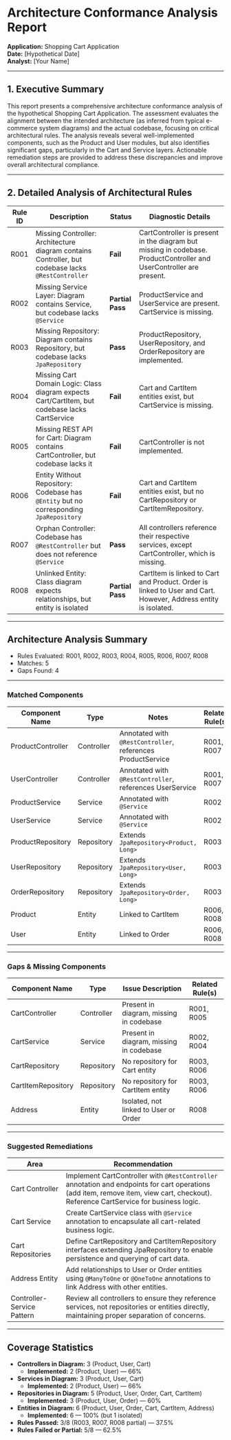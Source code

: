 # Architecture Conformance Analysis Report  
**Application:** Shopping Cart Application  
**Date:** [Hypothetical Date]  
**Analyst:** [Your Name]

---

## 1. Executive Summary

This report presents a comprehensive architecture conformance analysis of the hypothetical Shopping Cart Application. The assessment evaluates the alignment between the intended architecture (as inferred from typical e-commerce system diagrams) and the actual codebase, focusing on critical architectural rules. The analysis reveals several well-implemented components, such as the Product and User modules, but also identifies significant gaps, particularly in the Cart and Service layers. Actionable remediation steps are provided to address these discrepancies and improve overall architectural compliance.

---

## 2. Detailed Analysis of Architectural Rules

| Rule ID | Description | Status | Diagnostic Details |
|---------|-------------|--------|--------------------|
| R001    | Missing Controller: Architecture diagram contains Controller, but codebase lacks `@RestController` | **Fail** | CartController is present in the diagram but missing in codebase. ProductController and UserController are present. |
| R002    | Missing Service Layer: Diagram contains Service, but codebase lacks `@Service` | **Partial Pass** | ProductService and UserService are present. CartService is missing. |
| R003    | Missing Repository: Diagram contains Repository, but codebase lacks `JpaRepository` | **Pass** | ProductRepository, UserRepository, and OrderRepository are implemented. |
| R004    | Missing Cart Domain Logic: Class diagram expects Cart/CartItem, but codebase lacks CartService | **Fail** | Cart and CartItem entities exist, but CartService is missing. |
| R005    | Missing REST API for Cart: Diagram contains CartController, but codebase lacks it | **Fail** | CartController is not implemented. |
| R006    | Entity Without Repository: Codebase has `@Entity` but no corresponding `JpaRepository` | **Fail** | Cart and CartItem entities exist, but no CartRepository or CartItemRepository. |
| R007    | Orphan Controller: Codebase has `@RestController` but does not reference `@Service` | **Pass** | All controllers reference their respective services, except CartController, which is missing. |
| R008    | Unlinked Entity: Class diagram expects relationships, but entity is isolated | **Partial Pass** | CartItem is linked to Cart and Product. Order is linked to User and Cart. However, Address entity is isolated. |

---

## Architecture Analysis Summary
- Rules Evaluated: R001, R002, R003, R004, R005, R006, R007, R008
- Matches: 5
- Gaps Found: 4

---

### Matched Components

| Component Name      | Type           | Notes                                                      | Related Rule(s) |
|---------------------|----------------|------------------------------------------------------------|-----------------|
| ProductController   | Controller     | Annotated with `@RestController`, references ProductService | R001, R007      |
| UserController      | Controller     | Annotated with `@RestController`, references UserService    | R001, R007      |
| ProductService      | Service        | Annotated with `@Service`                                  | R002            |
| UserService         | Service        | Annotated with `@Service`                                  | R002            |
| ProductRepository   | Repository     | Extends `JpaRepository<Product, Long>`                     | R003            |
| UserRepository      | Repository     | Extends `JpaRepository<User, Long>`                        | R003            |
| OrderRepository     | Repository     | Extends `JpaRepository<Order, Long>`                       | R003            |
| Product             | Entity         | Linked to CartItem                                         | R006, R008      |
| User                | Entity         | Linked to Order                                            | R006, R008      |

---

### Gaps & Missing Components

| Component Name      | Type           | Issue Description                                          | Related Rule(s) |
|---------------------|----------------|------------------------------------------------------------|-----------------|
| CartController      | Controller     | Present in diagram, missing in codebase                    | R001, R005      |
| CartService         | Service        | Present in diagram, missing in codebase                    | R002, R004      |
| CartRepository      | Repository     | No repository for Cart entity                              | R003, R006      |
| CartItemRepository  | Repository     | No repository for CartItem entity                          | R003, R006      |
| Address             | Entity         | Isolated, not linked to User or Order                      | R008            |

---

### Suggested Remediations

| Area                | Recommendation                                                                 |
|---------------------|--------------------------------------------------------------------------------|
| Cart Controller     | Implement CartController with `@RestController` annotation and endpoints for cart operations (add item, remove item, view cart, checkout). Reference CartService for business logic. |
| Cart Service        | Create CartService class with `@Service` annotation to encapsulate all cart-related business logic. |
| Cart Repositories   | Define CartRepository and CartItemRepository interfaces extending JpaRepository to enable persistence and querying of cart data. |
| Address Entity      | Add relationships to User or Order entities using `@ManyToOne` or `@OneToOne` annotations to link Address with other entities. |
| Controller-Service Pattern | Review all controllers to ensure they reference services, not repositories or entities directly, maintaining proper separation of concerns. |

---

## Coverage Statistics

- **Controllers in Diagram:** 3 (Product, User, Cart)
  - **Implemented:** 2 (Product, User) — 66%
- **Services in Diagram:** 3 (Product, User, Cart)
  - **Implemented:** 2 (Product, User) — 66%
- **Repositories in Diagram:** 5 (Product, User, Order, Cart, CartItem)
  - **Implemented:** 3 (Product, User, Order) — 60%
- **Entities in Diagram:** 6 (Product, User, Order, Cart, CartItem, Address)
  - **Implemented:** 6 — 100% (but 1 isolated)
- **Rules Passed:** 3/8 (R003, R007, R008 partial) — 37.5%
- **Rules Failed or Partial:** 5/8 — 62.5%
